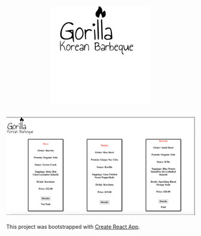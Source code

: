 
# <div align="center"> ![alt text](https://github.com/JenniferSmith007/React_Gorilla/blob/main/src/components/images/Logo.png)</div>

##  <div align="center">![alt text](https://github.com/JenniferSmith007/React_Gorilla/blob/main/src/components/images/Gorilla.png)</div>


This project was bootstrapped with [Create React App](https://github.com/facebook/create-react-app).

